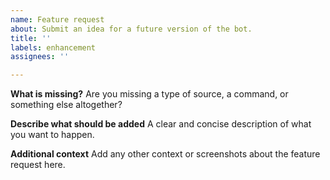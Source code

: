 ```yaml
---
name: Feature request
about: Submit an idea for a future version of the bot.
title: ''
labels: enhancement
assignees: ''

---
```


**What is missing?**
Are you missing a type of source, a command, or something else altogether?

**Describe what should be added**
A clear and concise description of what you want to happen.

**Additional context**
Add any other context or screenshots about the feature request here.
